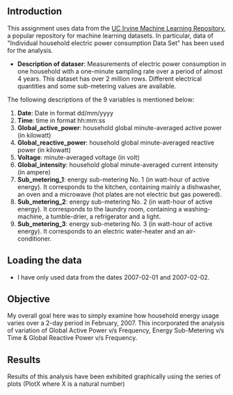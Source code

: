 ## Introduction

This assignment uses data from
the <a href="http://archive.ics.uci.edu/ml/">UC Irvine Machine
Learning Repository</a>, a popular repository for machine learning
datasets. In particular, data of "Individual household
electric power consumption Data Set" has been used for the analysis.

* <b>Description of dataser</b>: Measurements of electric power consumption in
one household with a one-minute sampling rate over a period of almost
4 years. This dataset has over 2 million rows. Different electrical quantities and some sub-metering values
are available.


The following descriptions of the 9 variables is mentioned below:

<ol>
<li><b>Date</b>: Date in format dd/mm/yyyy </li>
<li><b>Time</b>: time in format hh:mm:ss </li>
<li><b>Global_active_power</b>: household global minute-averaged active power (in kilowatt) </li>
<li><b>Global_reactive_power</b>: household global minute-averaged reactive power (in kilowatt) </li>
<li><b>Voltage</b>: minute-averaged voltage (in volt) </li>
<li><b>Global_intensity</b>: household global minute-averaged current intensity (in ampere) </li>
<li><b>Sub_metering_1</b>: energy sub-metering No. 1 (in watt-hour of active energy). It corresponds to the kitchen, containing mainly a dishwasher, an oven and a microwave (hot plates are not electric but gas powered). </li>
<li><b>Sub_metering_2</b>: energy sub-metering No. 2 (in watt-hour of active energy). It corresponds to the laundry room, containing a washing-machine, a tumble-drier, a refrigerator and a light. </li>
<li><b>Sub_metering_3</b>: energy sub-metering No. 3 (in watt-hour of active energy). It corresponds to an electric water-heater and an air-conditioner.</li>
</ol>

## Loading the data

* I have only used data from the dates 2007-02-01 and
2007-02-02. 

## Objective

My overall goal here was to simply examine how household energy usage varies over a 2-day period in February, 2007. This incorporated the analysis of variation of Global Active Power v/s Frequency, Energy Sub-Metering v/s Time & Global Reactive Power v/s Frequency.

## Results

Results of this analysis have been exhibited graphically using the series of plots (PlotX where X is a natural number)
